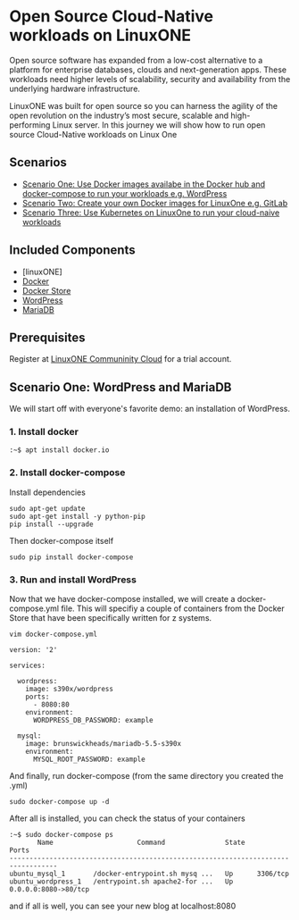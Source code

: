 # Open Source Cloud-Native workloads on LinuxONE

Open source software has expanded from a low-cost alternative to a platform for enterprise databases, clouds and next-generation apps. These workloads need higher levels of scalability, security and availability from the underlying hardware infrastructure.

LinuxONE was built for open source so you can harness the agility of the open revolution on the industry’s most secure, scalable and high-performing Linux server. In this journey we will show how to run open source Cloud-Native workloads on Linux One

## Scenarios

- [Scenario One: Use Docker images availabe in the Docker hub and docker-compose to run your workloads e.g. WordPress](#wordpress-and-mariadb)    
- [Scenario Two: Create your own Docker images for LinuxOne e.g. GitLab ]()    
- [Scenario Three: Use Kubernetes on LinuxOne to run your cloud-naive workloads]()   

## Included Components

- [linuxONE]
- [Docker](https://www.docker.com)
- [Docker Store](https://sore.docker.com)
- [WordPress](https://workpress.com)
- [MariaDB](https://mariadb.org)

## Prerequisites

Register at [LinuxONE Communinity Cloud](https://developer.ibm.com/linuxone/registration-ubuntu/) for a trial account.

## Scenario One: WordPress and MariaDB

We will start off with everyone's favorite demo: an installation of WordPress.

### 1. Install docker
```text
:~$ apt install docker.io
```

### 2. Install docker-compose

Install dependencies

```text
sudo apt-get update
sudo apt-get install -y python-pip
pip install --upgrade
```

Then docker-compose itself
```text
sudo pip install docker-compose
```

### 3. Run and install WordPress

Now that we have docker-compose installed, we will create a docker-compose.yml
file.  This will specifiy a couple of containers from the Docker Store that
have been specifically written for z systems.

```text
vim docker-compose.yml
```

```text
version: '2'

services:

  wordpress:
    image: s390x/wordpress
    ports:
      - 8080:80
    environment:
      WORDPRESS_DB_PASSWORD: example

  mysql:
    image: brunswickheads/mariadb-5.5-s390x
    environment:
      MYSQL_ROOT_PASSWORD: example
```

And finally, run docker-compose (from the same directory you created the .yml)

```text
sudo docker-compose up -d
```

After all is installed, you can check the status of your containers
```text
:~$ sudo docker-compose ps
       Name                     Command               State          Ports         
----------------------------------------------------------------------------------
ubuntu_mysql_1       /docker-entrypoint.sh mysq ...   Up      3306/tcp             
ubuntu_wordpress_1   /entrypoint.sh apache2-for ...   Up      0.0.0.0:8080->80/tcp
```
and if all is well, you can see your new blog at localhost:8080
